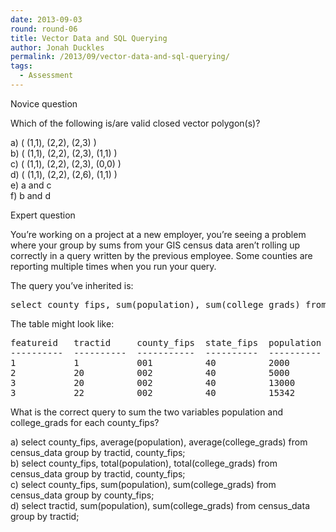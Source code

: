 ```yaml
---
date: 2013-09-03
round: round-06
title: Vector Data and SQL Querying
author: Jonah Duckles
permalink: /2013/09/vector-data-and-sql-querying/
tags:
  - Assessment
---
```

Novice question 

Which of the following is/are valid closed vector polygon(s)?

a) ( (1,1), (2,2), (2,3) )  
b) ( (1,1), (2,2), (2,3), (1,1) )  
c) ( (1,1), (2,2), (2,3), (0,0) )  
d) ( (1,1), (2,2), (2,6), (1,1) )  
e) a and c  
f) b and d

Expert question

You&#8217;re working on a project at a new employer, you&#8217;re seeing a problem where your group by sums from your GIS census data aren&#8217;t rolling up correctly in a query written by the previous employee. Some counties are reporting multiple times when you run your query. 

The query you&#8217;ve inherited is: 

<pre>select county_fips, sum(population), sum(college_grads) from census_data group by tractid, county_fips;</pre>

The table might look like:

<pre>featureid   tractid     county_fips  state_fips  population  college_grads
----------  ----------  -----------  ----------  ----------  -------------
1           1           001          40          2000        200
2           20          002          40          5000        60
3           20          002          40          13000       900
3           22          002          40          15342       73
</pre>

What is the correct query to sum the two variables population and college\_grads for each county\_fips?

a) select county\_fips, average(population), average(college\_grads) from census\_data group by tractid, county\_fips;  
b) select county\_fips, total(population), total(college\_grads) from census\_data group by tractid, county\_fips;  
c) select county\_fips, sum(population), sum(college\_grads) from census\_data group by county\_fips;  
d) select tractid, sum(population), sum(college\_grads) from census\_data group by tractid;

